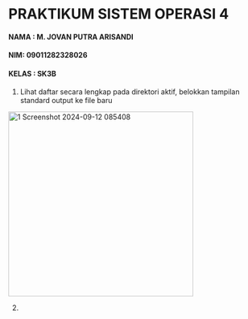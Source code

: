 # PRAKTIKUM SISTEM OPERASI 4
#### NAMA : M. JOVAN PUTRA ARISANDI
#### NIM: 09011282328026
#### KELAS : SK3B

1. Lihat daftar secara lengkap pada direktori aktif, belokkan tampilan standard output ke file 
baru
<img width="367" alt="1  Screenshot 2024-09-12 085408" src="https://github.com/user-attachments/assets/df27cc79-a284-4c78-9269-6ef5827fbbb6">

2. 

